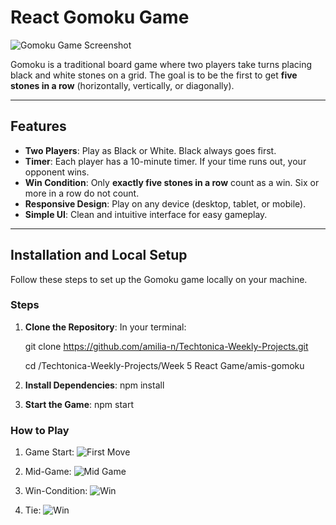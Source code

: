 # React Gomoku Game

![Gomoku Game Screenshot](https://github.com/amilia-n/Techtonica-Weekly-Projects/blob/main/Week%205%20React%20Game/amis-gomoku/src/components/img/gamestart.png)

Gomoku is a traditional board game where two players take turns placing black and white stones on a grid. The goal is to be the first to get **five stones in a row** (horizontally, vertically, or diagonally). 

---

## Features
- **Two Players**: Play as Black or White. Black always goes first. 
- **Timer**: Each player has a 10-minute timer. If your time runs out, your opponent wins.
- **Win Condition**: Only **exactly five stones in a row** count as a win. Six or more in a row do not count.
- **Responsive Design**: Play on any device (desktop, tablet, or mobile).
- **Simple UI**: Clean and intuitive interface for easy gameplay.

---

## Installation and Local Setup

Follow these steps to set up the Gomoku game locally on your machine.

### Steps
1. **Clone the Repository**:
In your terminal:

   git clone https://github.com/amilia-n/Techtonica-Weekly-Projects.git
   
   cd /Techtonica-Weekly-Projects/Week 5 React Game/amis-gomoku
2. **Install Dependencies**: npm install
2. **Start the Game**: npm start

### How to Play 
1. Game Start:
![First Move](https://github.com/amilia-n/Techtonica-Weekly-Projects/blob/main/Week%205%20React%20Game/amis-gomoku/src/components/img/firstmove.png)

2. Mid-Game:
![Mid Game](https://github.com/amilia-n/Techtonica-Weekly-Projects/blob/main/Week%205%20React%20Game/amis-gomoku/src/components/img/midgame.png)

3. Win-Condition:
![Win](https://github.com/amilia-n/Techtonica-Weekly-Projects/blob/main/Week%205%20React%20Game/amis-gomoku/src/components/img/win.png)

4. Tie:
![Win](https://github.com/amilia-n/Techtonica-Weekly-Projects/blob/main/Week%205%20React%20Game/amis-gomoku/src/components/img/tie.png)